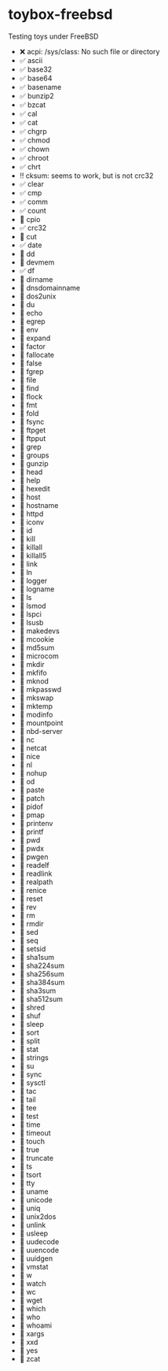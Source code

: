 # toybox-freebsd
Testing toys under FreeBSD

- :x: acpi: /sys/class: No such file or directory
- :white_check_mark: ascii
- :white_check_mark: base32
- :white_check_mark: base64
- :white_check_mark: basename
- :white_check_mark: bunzip2
- :white_check_mark: bzcat
- :white_check_mark: cal
- :white_check_mark: cat
- :white_check_mark: chgrp
- :white_check_mark: chmod
- :white_check_mark: chown
- :white_check_mark: chroot
- :white_check_mark: chrt
- :bangbang: cksum: seems to work, but is not crc32
- :white_check_mark: clear
- :white_check_mark: cmp
- :white_check_mark: comm
- :white_check_mark: count
- :black_square_button: cpio
- :white_check_mark: crc32
- :black_square_button: cut
- :white_check_mark: date
- :black_square_button: dd
- :black_square_button: devmem
- :white_check_mark: df
- :black_square_button: dirname
- :black_square_button: dnsdomainname
- :black_square_button: dos2unix
- :black_square_button: du
- :black_square_button: echo
- :black_square_button: egrep
- :black_square_button: env
- :black_square_button: expand
- :black_square_button: factor
- :black_square_button: fallocate
- :black_square_button: false
- :black_square_button: fgrep
- :black_square_button: file
- :black_square_button: find
- :black_square_button: flock
- :black_square_button: fmt
- :black_square_button: fold
- :black_square_button: fsync
- :black_square_button: ftpget
- :black_square_button: ftpput
- :black_square_button: grep
- :black_square_button: groups
- :black_square_button: gunzip
- :black_square_button: head
- :black_square_button: help
- :black_square_button: hexedit
- :black_square_button: host
- :black_square_button: hostname
- :black_square_button: httpd
- :black_square_button: iconv
- :black_square_button: id
- :black_square_button: kill
- :black_square_button: killall
- :black_square_button: killall5
- :black_square_button: link
- :black_square_button: ln
- :black_square_button: logger
- :black_square_button: logname
- :black_square_button: ls
- :black_square_button: lsmod
- :black_square_button: lspci
- :black_square_button: lsusb
- :black_square_button: makedevs
- :black_square_button: mcookie
- :black_square_button: md5sum
- :black_square_button: microcom
- :black_square_button: mkdir
- :black_square_button: mkfifo
- :black_square_button: mknod
- :black_square_button: mkpasswd
- :black_square_button: mkswap
- :black_square_button: mktemp
- :black_square_button: modinfo
- :black_square_button: mountpoint
- :black_square_button: nbd-server
- :black_square_button: nc
- :black_square_button: netcat
- :black_square_button: nice
- :black_square_button: nl
- :black_square_button: nohup
- :black_square_button: od
- :black_square_button: paste
- :black_square_button: patch
- :black_square_button: pidof
- :black_square_button: pmap
- :black_square_button: printenv
- :black_square_button: printf
- :black_square_button: pwd
- :black_square_button: pwdx
- :black_square_button: pwgen
- :black_square_button: readelf
- :black_square_button: readlink
- :black_square_button: realpath
- :black_square_button: renice
- :black_square_button: reset
- :black_square_button: rev
- :black_square_button: rm
- :black_square_button: rmdir
- :black_square_button: sed
- :black_square_button: seq
- :black_square_button: setsid
- :black_square_button: sha1sum
- :black_square_button: sha224sum
- :black_square_button: sha256sum
- :black_square_button: sha384sum
- :black_square_button: sha3sum
- :black_square_button: sha512sum
- :black_square_button: shred
- :black_square_button: shuf
- :black_square_button: sleep
- :black_square_button: sort
- :black_square_button: split
- :black_square_button: stat
- :black_square_button: strings
- :black_square_button: su
- :black_square_button: sync
- :black_square_button: sysctl
- :black_square_button: tac
- :black_square_button: tail
- :black_square_button: tee
- :black_square_button: test
- :black_square_button: time
- :black_square_button: timeout
- :black_square_button: touch
- :black_square_button: true
- :black_square_button: truncate
- :black_square_button: ts
- :black_square_button: tsort
- :black_square_button: tty
- :black_square_button: uname
- :black_square_button: unicode
- :black_square_button: uniq
- :black_square_button: unix2dos
- :black_square_button: unlink
- :black_square_button: usleep
- :black_square_button: uudecode
- :black_square_button: uuencode
- :black_square_button: uuidgen
- :black_square_button: vmstat
- :black_square_button: w
- :black_square_button: watch
- :black_square_button: wc
- :black_square_button: wget
- :black_square_button: which
- :black_square_button: who
- :black_square_button: whoami
- :black_square_button: xargs
- :black_square_button: xxd
- :black_square_button: yes
- :black_square_button: zcat
